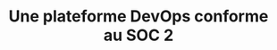 ---
title: Une plateforme DevOps conforme au SOC 2
ExternalLink: https://cdn2.hubspot.net/hubfs/732832/One-pagers/CloudOps_CS_Xiasoft_FR_19-11-01.pdf
resources:
- name: "thumbnail"
  src: "ixiasoft_square.png"
slug: "plateforme-devops-conforme-au-soc2"
description:
keywords:
tags:
---